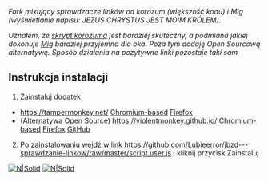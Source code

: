 _Fork mixujący sprawdzacze linków od korozum (większość kodu) i Mig (wyświetlanie napisu: JEZUS CHRYSTUS JEST MOIM KRÓLEM)._

_Uznałem, że [skrypt korozuma](https://github.com/krozum/jbzd---sprawdzanie-linkow) jest bardziej skuteczny, a podmiana jakiej dokonuje [Mig](https://pastebin.com/6VMfYAtm) bardziej przyjemna dla oka.
Poza tym dodaję Open Sourcową alternatywę. Sposób działania na pozytywne linki pozostaje taki sam_

Instrukcja instalacji
---------

1. Zainstaluj dodatek 
* https://tampermonkey.net/ [Chromium-based](https://chrome.google.com/webstore/detail/tampermonkey/dhdgffkkebhmkfjojejmpbldmpobfkfo?hl=pl) [Firefox](https://addons.mozilla.org/pl/firefox/addon/tampermonkey/)
* (Alternatywa Open Source) https://violentmonkey.github.io/ [Chromium-based](https://chrome.google.com/webstore/detail/violentmonkey/jinjaccalgkegednnccohejagnlnfdag) [Firefox](https://addons.mozilla.org/pl/firefox/addon/violentmonkey/) [GitHub](https://github.com/violentmonkey/violentmonkey)
2. Po zainstalowaniu wejdż w link https://github.com/Lubieerror/jbzd---sprawdzanie-linkow/raw/master/script.user.js i kliknij przycisk Zainstaluj

[![N|Solid](https://i.imgur.com/e5kNtfi.png)](https://github.com/Lubieerror/jbzd---sprawdzanie-linkow)
[![N|Solid](https://i.imgur.com/ycjTfkp.png)](https://github.com/Lubieerror/jbzd---sprawdzanie-linkow)
